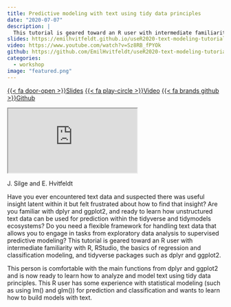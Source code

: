 ```yaml
---
title: Predictive modeling with text using tidy data principles
date: "2020-07-07"
description: |
  This tutorial is geared toward an R user with intermediate familiarity with R, RStudio, the basics of regression and classification modeling, and tidyverse packages such as dplyr and ggplot2.
slides: https://emilhvitfeldt.github.io/useR2020-text-modeling-tutorial/
video: https://www.youtube.com/watch?v=Sz8RB_fPYOk
github: https://github.com/EmilHvitfeldt/useR2020-text-modeling-tutorial
categories:
  - workshop
image: "featured.png"
---
```


<a href="https://emilhvitfeldt.github.io/useR2020-text-modeling-tutorial/" class="listing-slides btn-links">{{< fa door-open >}}Slides<a>
<a href="https://www.youtube.com/watch?v=Sz8RB_fPYOk" class="listing-video btn-links">{{< fa play-circle >}}Video<a>
<a href="https://github.com/EmilHvitfeldt/useR2020-text-modeling-tutorial" class="listing-github btn-links">{{< fa brands github >}}Github<a>
      
<iframe class="slide-deck" src="https://emilhvitfeldt.github.io/useR2020-text-modeling-tutorial/"></iframe>

J. Silge and E. Hvitfeldt

Have you ever encountered text data and suspected there was useful insight latent within it but felt frustrated about how to find that insight? Are you familiar with dplyr and ggplot2, and ready to learn how unstructured text data can be used for prediction within the tidyverse and tidymodels ecosystems? Do you need a flexible framework for handling text data that allows you to engage in tasks from exploratory data analysis to supervised predictive modeling? This tutorial is geared toward an R user with intermediate familiarity with R, RStudio, the basics of regression and classification modeling, and tidyverse packages such as dplyr and ggplot2. 

This person is comfortable with the main functions from dplyr and ggplot2 and is now ready to learn how to analyze and model text using tidy data principles. This R user has some experience with statistical modeling (such as using lm() and glm()) for prediction and classification and wants to learn how to build models with text.
